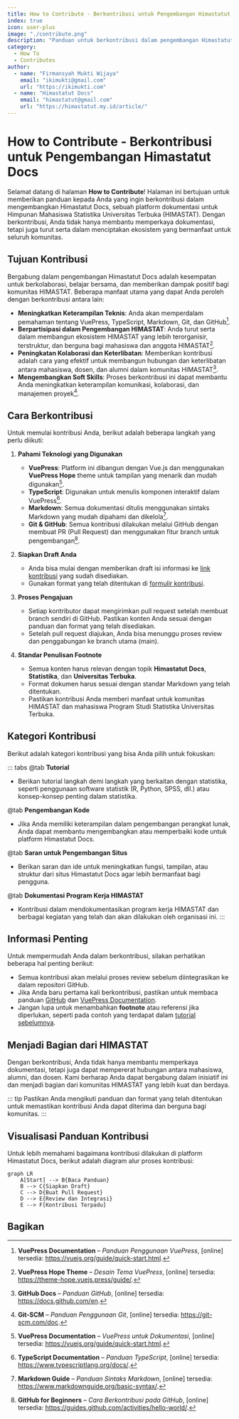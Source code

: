 ```yaml
--- 
title: How to Contribute - Berkontribusi untuk Pengembangan Himastatut Docs
index: true
icon: user-plus
image: "./contribute.png"
description: "Panduan untuk berkontribusi dalam pengembangan Himastatut Docs, platform dokumentasi resmi HIMASTAT."
category:
  - How To
  - Contributes
author:
  - name: "Firmansyah Mukti Wijaya"
    email: "ikimukti@gmail.com"
    url: "https://ikimukti.com"
  - name: "Himastatut Docs"
    email: "himastatut@gmail.com"
    url: "https://himastatut.my.id/article/"
--- 
```


# How to Contribute - Berkontribusi untuk Pengembangan Himastatut Docs

Selamat datang di halaman **How to Contribute**! Halaman ini bertujuan untuk memberikan panduan kepada Anda yang ingin berkontribusi dalam mengembangkan Himastatut Docs, sebuah platform dokumentasi untuk Himpunan Mahasiswa Statistika Universitas Terbuka (HIMASTAT). Dengan berkontribusi, Anda tidak hanya membantu memperkaya dokumentasi, tetapi juga turut serta dalam menciptakan ekosistem yang bermanfaat untuk seluruh komunitas.

## Tujuan Kontribusi

Bergabung dalam pengembangan Himastatut Docs adalah kesempatan untuk berkolaborasi, belajar bersama, dan memberikan dampak positif bagi komunitas HIMASTAT. Beberapa manfaat utama yang dapat Anda peroleh dengan berkontribusi antara lain:

- **Meningkatkan Keterampilan Teknis**: Anda akan memperdalam pemahaman tentang VuePress, TypeScript, Markdown, Git, dan GitHub[^1].
- **Berpartisipasi dalam Pengembangan HIMASTAT**: Anda turut serta dalam membangun ekosistem HIMASTAT yang lebih terorganisir, terstruktur, dan berguna bagi mahasiswa dan anggota HIMASTAT[^2].
- **Peningkatan Kolaborasi dan Keterlibatan**: Memberikan kontribusi adalah cara yang efektif untuk membangun hubungan dan keterlibatan antara mahasiswa, dosen, dan alumni dalam komunitas HIMASTAT[^3].
- **Mengembangkan Soft Skills**: Proses berkontribusi ini dapat membantu Anda meningkatkan keterampilan komunikasi, kolaborasi, dan manajemen proyek[^4].

## Cara Berkontribusi

Untuk memulai kontribusi Anda, berikut adalah beberapa langkah yang perlu diikuti:

1. **Pahami Teknologi yang Digunakan**
   - **VuePress**: Platform ini dibangun dengan Vue.js dan menggunakan **VuePress Hope** theme untuk tampilan yang menarik dan mudah digunakan[^5].
   - **TypeScript**: Digunakan untuk menulis komponen interaktif dalam VuePress[^6].
   - **Markdown**: Semua dokumentasi ditulis menggunakan sintaks Markdown yang mudah dipahami dan dikelola[^7].
   - **Git & GitHub**: Semua kontribusi dilakukan melalui GitHub dengan membuat PR (Pull Request) dan menggunakan fitur branch untuk pengembangan[^8].

2. **Siapkan Draft Anda**
   - Anda bisa mulai dengan memberikan draft isi informasi ke [link kontribusi](cara-kirim-kontribusi.md) yang sudah disediakan.
   - Gunakan format yang telah ditentukan di [formulir kontribusi](#).

3. **Proses Pengajuan**
   - Setiap kontributor dapat mengirimkan pull request setelah membuat branch sendiri di GitHub. Pastikan konten Anda sesuai dengan panduan dan format yang telah disediakan.
   - Setelah pull request diajukan, Anda bisa menunggu proses review dan penggabungan ke branch utama (main).

4. **Standar Penulisan Footnote**
   - Semua konten harus relevan dengan topik **Himastatut Docs**, **Statistika**, dan **Universitas Terbuka**.
   - Format dokumen harus sesuai dengan standar Markdown yang telah ditentukan.
   - Pastikan kontribusi Anda memberi manfaat untuk komunitas HIMASTAT dan mahasiswa Program Studi Statistika Universitas Terbuka.

## Kategori Kontribusi

Berikut adalah kategori kontribusi yang bisa Anda pilih untuk fokuskan:

::: tabs
@tab **Tutorial**
- Berikan tutorial langkah demi langkah yang berkaitan dengan statistika, seperti penggunaan software statistik (R, Python, SPSS, dll.) atau konsep-konsep penting dalam statistika.

@tab **Pengembangan Kode**
- Jika Anda memiliki keterampilan dalam pengembangan perangkat lunak, Anda dapat membantu mengembangkan atau memperbaiki kode untuk platform Himastatut Docs.

@tab **Saran untuk Pengembangan Situs**
- Berikan saran dan ide untuk meningkatkan fungsi, tampilan, atau struktur dari situs Himastatut Docs agar lebih bermanfaat bagi pengguna.

@tab **Dokumentasi Program Kerja HIMASTAT**
- Kontribusi dalam mendokumentasikan program kerja HIMASTAT dan berbagai kegiatan yang telah dan akan dilakukan oleh organisasi ini.
:::

## Informasi Penting

Untuk mempermudah Anda dalam berkontribusi, silakan perhatikan beberapa hal penting berikut:

- Semua kontribusi akan melalui proses review sebelum diintegrasikan ke dalam repositori GitHub.
- Jika Anda baru pertama kali berkontribusi, pastikan untuk membaca panduan [GitHub](https://git-scm.com/doc) dan [VuePress Documentation](https://vuejs.org/guide/quick-start.html).
- Jangan lupa untuk menambahkan **footnote** atau referensi jika diperlukan, seperti pada contoh yang terdapat dalam [tutorial sebelumnya](#).

## Menjadi Bagian dari HIMASTAT

Dengan berkontribusi, Anda tidak hanya membantu memperkaya dokumentasi, tetapi juga dapat mempererat hubungan antara mahasiswa, alumni, dan dosen. Kami berharap Anda dapat bergabung dalam inisiatif ini dan menjadi bagian dari komunitas HIMASTAT yang lebih kuat dan berdaya.

[^1]: **VuePress Documentation** – *Panduan Penggunaan VuePress*, [online] tersedia: <https://vuejs.org/guide/quick-start.html>.
[^2]: **VuePress Hope Theme** – *Desain Tema VuePress*, [online] tersedia: <https://theme-hope.vuejs.press/guide/>.
[^3]: **GitHub Docs** – *Panduan GitHub*, [online] tersedia: <https://docs.github.com/en>.
[^4]: **Git-SCM** – *Panduan Penggunaan Git*, [online] tersedia: <https://git-scm.com/doc>.
[^5]: **VuePress Documentation** – *VuePress untuk Dokumentasi*, [online] tersedia: <https://vuejs.org/guide/quick-start.html>.
[^6]: **TypeScript Documentation** – *Panduan TypeScript*, [online] tersedia: <https://www.typescriptlang.org/docs/>.
[^7]: **Markdown Guide** – *Panduan Sintaks Markdown*, [online] tersedia: <https://www.markdownguide.org/basic-syntax/>.
[^8]: **GitHub for Beginners** – *Cara Berkontribusi pada GitHub*, [online] tersedia: <https://guides.github.com/activities/hello-world/>.

::: tip
Pastikan Anda mengikuti panduan dan format yang telah ditentukan untuk memastikan kontribusi Anda dapat diterima dan berguna bagi komunitas.
:::

## Visualisasi Panduan Kontribusi

Untuk lebih memahami bagaimana kontribusi dilakukan di platform Himastatut Docs, berikut adalah diagram alur proses kontribusi:

```mermaid
graph LR
    A[Start] --> B{Baca Panduan}
    B --> C{Siapkan Draft}
    C --> D{Buat Pull Request}
    D --> E{Review dan Integrasi}
    E --> F[Kontribusi Terpadu]
```

## Bagikan
<Share colorful />
<GitContributors />
<GitChangelog />